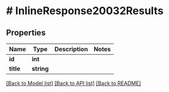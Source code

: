 # # InlineResponse20032Results

## Properties

Name | Type | Description | Notes
------------ | ------------- | ------------- | -------------
**id** | **int** |  | 
**title** | **string** |  | 

[[Back to Model list]](../../README.md#documentation-for-models) [[Back to API list]](../../README.md#documentation-for-api-endpoints) [[Back to README]](../../README.md)


